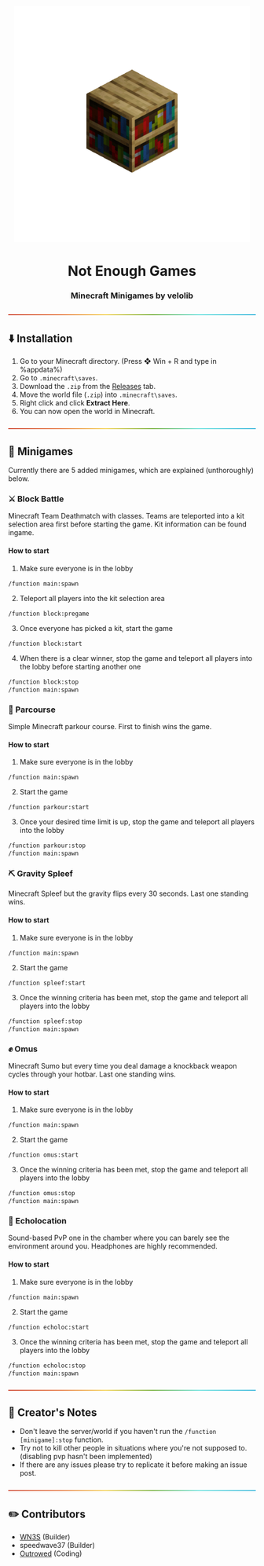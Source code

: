 <p align="center"> 
  <img src="https://github.com/velolib/Not-Enough-Games/blob/main/images/logos/altgif.gif?raw=true" alt="Not Enough Games Logo" width="480" height="480">
</p>
<h1 align="center"> Not Enough Games </h1>
<h3 align="center"> Minecraft Minigames by velolib </h3>  


![line](https://raw.githubusercontent.com/velolib/Not-Enough-Games/main/images/lines/rainbow.png)

## ⬇️ Installation
1. Go to your Minecraft directory. (Press ❖ Win + R and type in %appdata%)
2. Go to `.minecraft\saves`.
3. Download the `.zip` from the [Releases](https://github.com/velolib/Not-Enough-Games/releases) tab.
4. Move the world file (`.zip`) into `.minecraft\saves`.
5. Right click and click **Extract Here**.
6. You can now open the world in Minecraft.

![line](https://raw.githubusercontent.com/velolib/Not-Enough-Games/main/images/lines/rainbow.png)
## 📝 Minigames
Currently there are 5 added minigames, which are explained (unthoroughly) below.
### ⚔️ Block Battle
Minecraft Team Deathmatch with classes. Teams are teleported into a kit selection area first before starting the game. Kit information can be found ingame.
#### How to start
1. Make sure everyone is in the lobby
```
/function main:spawn
```
2. Teleport all players into the kit selection area
```
/function block:pregame
```
3. Once everyone has picked a kit, start the game
```
/function block:start
```
4. When there is a clear winner, stop the game and teleport all players into the lobby before starting another one
```
/function block:stop
/function main:spawn
```

### 🏃 Parcourse
Simple Minecraft parkour course. First to finish wins the game.
#### How to start
1. Make sure everyone is in the lobby
```
/function main:spawn
```
2. Start the game
```
/function parkour:start
```
3. Once your desired time limit is up, stop the game and teleport all players into the lobby
```
/function parkour:stop
/function main:spawn
```

### ⛏️ Gravity Spleef
Minecraft Spleef but the gravity flips every 30 seconds. Last one standing wins.
#### How to start
1. Make sure everyone is in the lobby
```
/function main:spawn
```
2. Start the game
```
/function spleef:start
```
3. Once the winning criteria has been met, stop the game and teleport all players into the lobby
```
/function spleef:stop
/function main:spawn
```

### ✊ Omus
Minecraft Sumo but every time you deal damage a knockback weapon cycles through your hotbar. Last one standing wins.
#### How to start
1. Make sure everyone is in the lobby
```
/function main:spawn
```
2. Start the game
```
/function omus:start
```
3. Once the winning criteria has been met, stop the game and teleport all players into the lobby
```
/function omus:stop
/function main:spawn
```

### 🦇 Echolocation
Sound-based PvP one in the chamber where you can barely see the environment around you. Headphones are highly recommended.
#### How to start
1. Make sure everyone is in the lobby
```
/function main:spawn
```
2. Start the game
```
/function echoloc:start
```
3. Once the winning criteria has been met, stop the game and teleport all players into the lobby
```
/function echoloc:stop
/function main:spawn
```
![line](https://raw.githubusercontent.com/velolib/Not-Enough-Games/main/images/lines/rainbow.png)
## 🎵 Creator's Notes
- Don't leave the server/world if you haven't run the `/function [minigame]:stop` function.
- Try not to kill other people in situations where you're not supposed to. (disabling pvp hasn't been implemented)
- If there are any issues please try to replicate it before making an issue post.

![line](https://raw.githubusercontent.com/velolib/Not-Enough-Games/main/images/lines/rainbow.png)
## ✏️ Contributors
- [WN3S](https://www.instagram.com/aby.cccc/) (Builder)
- speedwave37 (Builder)
- [Outrowed](https://github.com/outrowed) (Coding)
